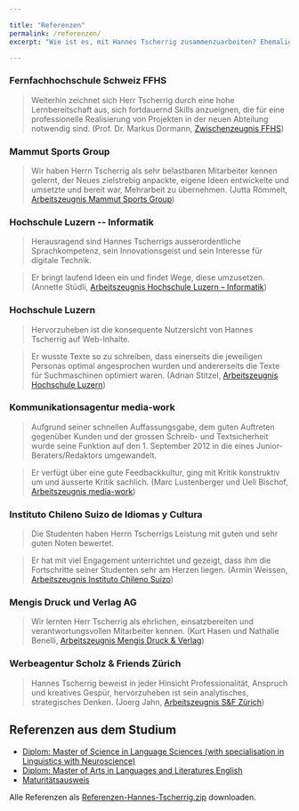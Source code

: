 ```yaml
---

title: "Referenzen"
permalink: /referenzen/
excerpt: "Wie ist es, mit Hannes Tscherrig zusammenzuarbeiten? Ehemalige Arbeitskollegen und Vorgesetzte geben Antwort."

---
```


### Fernfachhochschule Schweiz FFHS

> Weiterhin zeichnet sich Herr Tscherrig durch eine hohe Lernbereitschaft aus, sich fortdauernd Skills anzueignen, die für eine professionelle Realisierung von Projekten in der neuen Abteilung notwendig sind. (Prof. Dr. Markus Dormann, [Zwischenzeugnis FFHS](/referenzen/ffhs.pdf))

### Mammut Sports Group

> Wir haben Herrn Tscherrig als sehr belastbaren Mitarbeiter kennen gelernt, der Neues zielstrebig anpackte, eigene Ideen entwickelte und umsetzte und bereit war, Mehrarbeit zu übernehmen. (Jutta Römmelt, [Arbeitszeugnis Mammut Sports Group](/referenzen/mammut.pdf))

### Hochschule Luzern -- Informatik

> Herausragend sind Hannes Tscherrigs ausserordentliche Sprachkompetenz, sein Innovationsgeist und sein Interesse für digitale Technik.

> Er bringt laufend Ideen ein und findet Wege, diese umzusetzen. (Annette Stüdli, [Arbeitszeugnis Hochschule Luzern – Informatik](/referenzen/hochschule_luzern_informatik.pdf))


### Hochschule Luzern

> Hervorzuheben ist die konsequente Nutzersicht von Hannes Tscherrig auf Web-Inhalte.

> Er wusste Texte so zu schreiben, dass einerseits die jeweiligen Personas optimal angesprochen wurden und andererseits die Texte für Suchmaschinen optimiert waren. (Adrian Stitzel, [Arbeitszeugnis Hochschule Luzern](/referenzen/hochschule_luzern.pdf))


### Kommunikationsagentur media-work

> Aufgrund seiner schnellen Auffassungsgabe, dem guten Auftreten gegenüber Kunden und der grossen Schreib- und Textsicherheit wurde seine Funktion auf den 1. September 2012 in die eines Junior-Beraters/Redaktors umgewandelt.

> Er verfügt über eine gute Feedbackkultur, ging mit Kritik konstruktiv um und äusserte Kritik sachlich. (Marc Lustenberger und Ueli Bischof, [Arbeitszeugnis media-work](/referenzen/media-work.pdf))

### Instituto Chileno Suizo de Idiomas y Cultura 

> Die Studenten haben Herrn Tscherrigs Leistung mit guten und sehr guten Noten bewertet.

> Er hat mit viel Engagement unterrichtet und gezeigt, dass ihm die Fortschritte seiner Studenten sehr am Herzen liegen. (Armin Weissen, [Arbeitszeugnis Instituto Chileno Suizo](/referenzen/santiago.jpg))

### Mengis Druck und Verlag AG

> Wir lernten Herr Tscherrig als ehrlichen, einsatzbereiten und verantwortungsvollen Mitarbeiter kennen. (Kurt Hasen und Nathalie Benelli, [Arbeitszeugnis Mengis Druck & Verlag](/referenzen/mengis-druck.jpg))

### Werbeagentur Scholz & Friends Zürich

> Hannes Tscherrig beweist in jeder Hinsicht Professionalität, Anspruch und kreatives Gespür, hervorzuheben ist sein analytisches, strategisches Denken. (Joerg Jahn, [Arbeitszeugnis S&F Zürich](/referenzen/sf_zuerich.jpg))

## Referenzen aus dem Studium

- [Diplom: Master of Science in Language Sciences (with specialisation in Linguistics with Neuroscience)](/referenzen/msc_ucl.jpg)
- [Diplom: Master of Arts in Languages and Literatures English](/referenzen/ma_unifr.jpg)
- [Maturitätsausweis](/referenzen/matura_brig.jpg)

Alle Referenzen als [Referenzen-Hannes-Tscherrig.zip](https://tschannes.github.io/referenzen/hannes-tscherrig.zip) downloaden.






